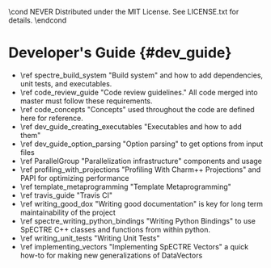 \cond NEVER
Distributed under the MIT License.
See LICENSE.txt for details.
\endcond
# Developer's Guide {#dev_guide}

- \ref spectre_build_system "Build system" and how to add dependencies,
  unit tests, and executables.
- \ref code_review_guide "Code review guidelines." All code merged into
  master must follow these requirements.
- \ref code_concepts "Concepts" used throughout the code are defined here
  for reference.
- \ref dev_guide_creating_executables "Executables and how to add them"
- \ref dev_guide_option_parsing "Option parsing" to get options from input files
- \ref ParallelGroup "Parallelization infrastructure" components and usage
- \ref profiling_with_projections "Profiling With Charm++ Projections" and PAPI
  for optimizing performance
- \ref template_metaprogramming "Template Metaprogramming"
- \ref travis_guide "Travis CI"
- \ref writing_good_dox "Writing good documentation" is key for long term
  maintainability of the project
- \ref spectre_writing_python_bindings "Writing Python Bindings" to use
  SpECTRE C++ classes and functions from within python.
- \ref writing_unit_tests "Writing Unit Tests"
- \ref implementing_vectors "Implementing SpECTRE Vectors" a quick how-to for making new generalizations of DataVectors
